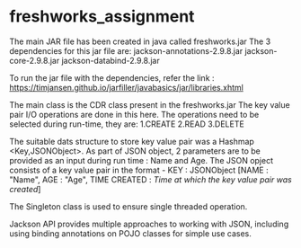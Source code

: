 # freshworks_assignment

The main JAR file has been created in java called freshworks.jar
The 3 dependencies for this jar file are:
  jackson-annotations-2.9.8.jar
  jackson-core-2.9.8.jar
  jackson-databind-2.9.8.jar
  
To run the jar file with the dependencies, refer the link : https://timjansen.github.io/jarfiller/javabasics/jar/libraries.xhtml

The main class is the CDR class present in the freshworks.jar
  The key value pair I/O operations are done in this here.
  The operations need to be selected during run-time, they are:
    1.CREATE
    2.READ
    3.DELETE
    
The suitable dats structure to store key value pair was a Hashmap <Key,JSONObject>.
As part of JSON object, 2 parameters are to be provided as an input during run time : Name and Age.
The JSON opject consists of a key value pair in the format - KEY : JSONObject [NAME : "Name", AGE : "Age", TIME CREATED : *Time at which the key value pair was created*]

The Singleton class is used to ensure single threaded operation.

Jackson API provides multiple approaches to working with JSON, including using binding annotations on POJO classes for simple use cases. 
